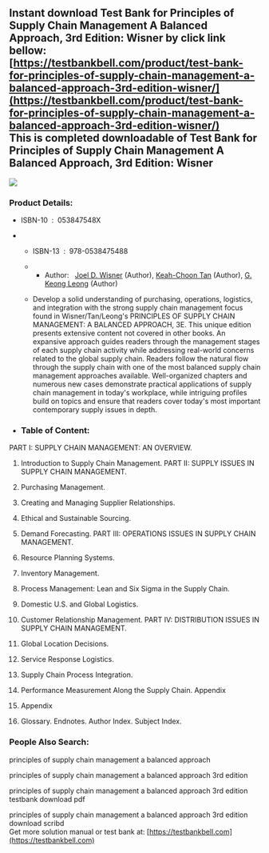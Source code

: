 Instant download **Test Bank for Principles of Supply Chain Management A Balanced Approach, 3rd Edition: Wisner** by click link bellow:  
[https://testbankbell.com/product/test-bank-for-principles-of-supply-chain-management-a-balanced-approach-3rd-edition-wisner/](https://testbankbell.com/product/test-bank-for-principles-of-supply-chain-management-a-balanced-approach-3rd-edition-wisner/)  
This is completed downloadable of Test Bank for Principles of Supply Chain Management A Balanced Approach, 3rd Edition: Wisner
------------------------------------------------------------------------------------------------------------------------------


![](https://testbankbell.com/wp-content/uploads/2023/05/principles-of-supply-chain-management-a-balanced-approach-wisner-3rd-tb.jpg)


 ### Product Details:


 * ISBN-10 ‏ : ‎ 053847548X
 * * ISBN-13 ‏ : ‎ 978-0538475488
   * * Author:   [Joel D. Wisner](https://www.amazon.com/s/ref=dp_byline_sr_book_1?ie=UTF8&field-author=Joel+D.+Wisner&text=Joel+D.+Wisner&sort=relevancerank&search-alias=books) (Author), [Keah-Choon Tan](https://www.amazon.com/s/ref=dp_byline_sr_book_2?ie=UTF8&field-author=Keah-Choon+Tan&text=Keah-Choon+Tan&sort=relevancerank&search-alias=books) (Author), [G. Keong Leong](https://www.amazon.com/s/ref=dp_byline_sr_book_3?ie=UTF8&field-author=G.+Keong+Leong&text=G.+Keong+Leong&sort=relevancerank&search-alias=books) (Author)
    
   * Develop a solid understanding of purchasing, operations, logistics, and integration with the strong supply chain management focus found in Wisner/Tan/Leong's PRINCIPLES OF SUPPLY CHAIN MANAGEMENT: A BALANCED APPROACH, 3E. This unique edition presents extensive content not covered in other books. An expansive approach guides readers through the management stages of each supply chain activity while addressing real-world concerns related to the global supply chain. Readers follow the natural flow through the supply chain with one of the most balanced supply chain management approaches available. Well-organized chapters and numerous new cases demonstrate practical applications of supply chain management in today's workplace, while intriguing profiles build on topics and ensure that readers cover today's most important contemporary supply issues in depth.
  
 * ### Table of Content:

PART I: SUPPLY CHAIN MANAGEMENT: AN OVERVIEW.


1. Introduction to Supply Chain Management. PART II: SUPPLY ISSUES IN SUPPLY CHAIN MANAGEMENT.

2. Purchasing Management.

3. Creating and Managing Supplier Relationships.

4. Ethical and Sustainable Sourcing.

5. Demand Forecasting. PART III: OPERATIONS ISSUES IN SUPPLY CHAIN MANAGEMENT.

6. Resource Planning Systems.

7. Inventory Management.

8. Process Management: Lean and Six Sigma in the Supply Chain.

9. Domestic U.S. and Global Logistics.

10. Customer Relationship Management. PART IV: DISTRIBUTION ISSUES IN SUPPLY CHAIN MANAGEMENT.

11. Global Location Decisions.

12. Service Response Logistics.

13. Supply Chain Process Integration.

14. Performance Measurement Along the Supply Chain. Appendix

1. Appendix

2. Glossary. Endnotes. Author Index. Subject Index.


 ### People Also Search:


 principles of supply chain management a balanced approach


 principles of supply chain management a balanced approach 3rd edition

 principles of supply chain management a balanced approach 3rd edition testbank download pdf

 principles of supply chain management a balanced approach 3rd edition download scribd  
  Get more solution manual or test bank at: [https://testbankbell.com](https://testbankbell.com)
